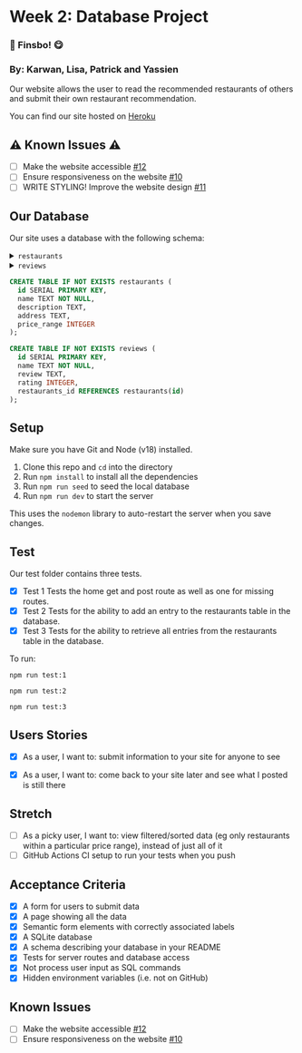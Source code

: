 # Week 2: Database Project

### 🍕 Finsbo! 😋

### By: Karwan, Lisa, Patrick and Yassien

Our website allows the user to read the recommended restaurants of others and submit their own restaurant recommendation.

You can find our site hosted on [Heroku](https://fac25-restaurants.herokuapp.com/)

## ⚠️ Known Issues ⚠️

- [ ] Make the website accessible [#12](https://github.com/fac25/lisa-karwan-patrick-yassien-database/issues/12)
- [ ] Ensure responsiveness on the website [#10](https://github.com/fac25/lisa-karwan-patrick-yassien-database/issues/10)
- [ ] WRITE STYLING! Improve the website design [#11](https://github.com/fac25/lisa-karwan-patrick-yassien-database/issues/11)

## Our Database

Our site uses a database with the following schema:

<details>
<summary><code>restaurants</code></summary>

| column      | type    | constraints               |
| ----------- | ------- | ------------------------- |
| id          | integer | primary key autoincrement |
| name        | text    | not null                  |
| description | integer |                           |
| address     | text    |                           |
| price_range | integer |                           |

</details>

<details>
<summary><code>reviews</code></summary>

| column         | type    | constraints                |
| -------------- | ------- | -------------------------- |
| id             | integer | primary key autoincrement  |
| name           | text    | not null                   |
| review         | text    |                            |
| rating         | integer |                            |
| restaurants_id |         | references restaurants(id) |

  </details>

```sql
CREATE TABLE IF NOT EXISTS restaurants (
  id SERIAL PRIMARY KEY,
  name TEXT NOT NULL,
  description TEXT,
  address TEXT,
  price_range INTEGER
);

CREATE TABLE IF NOT EXISTS reviews (
  id SERIAL PRIMARY KEY,
  name TEXT NOT NULL,
  review TEXT,
  rating INTEGER,
  restaurants_id REFERENCES restaurants(id)
);
```

## Setup

Make sure you have Git and Node (v18) installed.

1. Clone this repo and `cd` into the directory
2. Run `npm install` to install all the dependencies
3. Run `npm run seed` to seed the local database
4. Run `npm run dev` to start the server

This uses the `nodemon` library to auto-restart the server when you save changes.

## Test

Our test folder contains three tests.

- [x] Test 1 Tests the home get and post route as well as one for missing routes.
- [x] Test 2 Tests for the ability to add an entry to the restaurants table in the database.
- [x] Test 3 Tests for the ability to retrieve all entries from the restaurants table in the database.

To run:

`npm run test:1`

`npm run test:2`

`npm run test:3`

## Users Stories

- [x] As a user, I want to: submit information to your site for anyone to see

- [x] As a user, I want to: come back to your site later and see what I posted is still there

## Stretch

- [ ] As a picky user, I want to: view filtered/sorted data (eg only restaurants within a particular price range), instead of just all of it
- [ ] GitHub Actions CI setup to run your tests when you push

## Acceptance Criteria

- [x] A form for users to submit data
- [x] A page showing all the data
- [x] Semantic form elements with correctly associated labels
- [x] A SQLite database
- [x] A schema describing your database in your README
- [x] Tests for server routes and database access
- [x] Not process user input as SQL commands
- [x] Hidden environment variables (i.e. not on GitHub)

## Known Issues

- [ ] Make the website accessible [#12](https://github.com/fac25/lisa-karwan-patrick-yassien-database/issues/12)
- [ ] Ensure responsiveness on the website [#10](https://github.com/fac25/lisa-karwan-patrick-yassien-database/issues/10)
